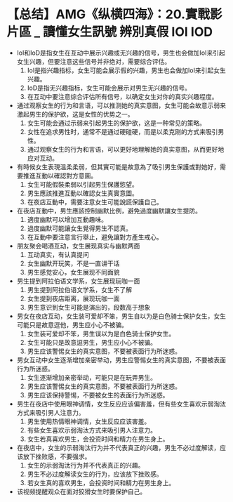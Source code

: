 # 【总结】AMG《纵横四海》：20.實戰影片區 _ 讀懂女生訊號 辨別真假 IOI IOD

-   IoI和IoD是指女生在互动中展示兴趣或无兴趣的信号，男生也会做加IoI来引起女生兴趣，但要注意这些信号并非绝对，需要综合评估。
    1.  IoI是指兴趣指标，女生可能会展示假的兴趣，男生也会做加IoI来引起女生兴趣。
    2.  IoD是指无兴趣指标，女生可能会展示对男生无兴趣的信号。
    3.  在互动中要注意综合评估所有信号，以确定女生对你的真实兴趣程度。
-   通过观察女生的行为和言语，可以推测她的真实意图，女生可能会故意示弱来激起男生的保护欲，这是女性的优势之一。
    1.  女生可能会通过示弱来引起男生的保护欲，这是一种常见的策略。
    2.  女性在追求男性时，通常不是通过硬碰硬，而是以柔克刚的方式来吸引男性。
    3.  通过观察女生的行为和言语，可以更好地理解她的真实意图，从而更好地应对互动。
-   有時候女生表現溫柔柔弱，但其實可能是故意為了吸引男生保護或對她好，需要推進互動以確認對方意圖。
    1.  女生可能假裝柔弱以引起男生保護慾望。
    2.  男生應該推進互動以確認女生真實意圖。
    3.  在夜店互動中，需要注意女生可能說謊保護自己。
-   在夜店互動中，男生應該控制幽默比例，避免過度幽默讓女生提防。
    1.  適度幽默可以增加互動趣味。
    2.  過度幽默可能讓女生覺得男生不認真。
    3.  在互動中要注意言行舉止，避免讓對方產生戒心。
-   朋友聚会喝酒互动，女生展现真实与幽默两面
    1.  互动真实，有认真提问
    2.  女生幽默开玩笑，不是一直讲干话
    3.  男生感觉安心，女生展现不同面貌
-   男生提到阿拉伯语文学系，女生展现玩咖一面
    1.  男生提到阿拉伯语文学系，女生不了解
    2.  女生提到夜店距离，展现玩咖一面
    3.  男生意识到女生可能是演出的，段数高于想象
-   男女在夜店互动，女生装可爱却不笨，男生自以为是白色骑士保护女生，女生可能只是故意逗他，男生应小心不被骗。
    1.  女生装可爱却不笨，男生误以为是白色骑士保护女生。
    2.  女生可能只是故意逗男生，男生应小心不被骗。
    3.  男生应该警惕女生的真实意图，不要被表面行为所迷惑。
-   男女互动中女生逐渐增加亲密举动，男生应警惕女生的真实意图，不要被表面行为所迷惑。
    1.  女生逐渐增加亲密举动，可能只是在玩弄男生。
    2.  男生应该警惕女生的真实意图，不要被表面行为所迷惑。
    3.  男生应该保持警惕，不要被女生的表面行为所迷惑。
-   男生在夜店中使用眼神调情，女生反应应该偏害羞，但有些女生喜欢示弱淘汰方式来吸引男人注意力。
    1.  男生使用热情眼神调情，女生反应应该害羞。
    2.  有些女生喜欢示弱淘汰方式来吸引男人注意力。
    3.  女生若真喜欢男生，会投资时间和精力在男生身上。
-   在夜店中，女生的示弱淘汰行为并不代表真正的兴趣，男生不必过度解读，应该放下挫败感，不要强求。
    1.  女生的示弱淘汰行为并不代表真正的兴趣。
    2.  男生不必过度解读女生的行为，应该放下挫败感。
    3.  若女生真的喜欢男生，会投资时间和精力在男生身上。
-   该视频提醒观众在面对狡猾女生时要保护自己。